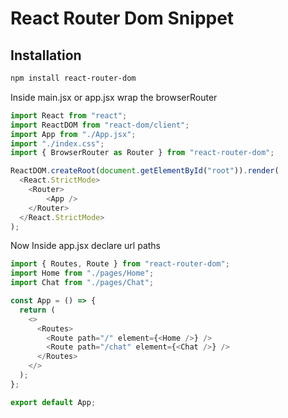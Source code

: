 # React Router Dom Snippet

## Installation

```bash
npm install react-router-dom
```

Inside main.jsx or app.jsx wrap the browserRouter

```javascript
import React from "react";
import ReactDOM from "react-dom/client";
import App from "./App.jsx";
import "./index.css";
import { BrowserRouter as Router } from "react-router-dom";

ReactDOM.createRoot(document.getElementById("root")).render(
  <React.StrictMode>
    <Router>
        <App />
    </Router>
  </React.StrictMode>
);
```

Now Inside app.jsx declare url paths

```javascript
import { Routes, Route } from "react-router-dom";
import Home from "./pages/Home";
import Chat from "./pages/Chat";

const App = () => {
  return (
    <>
      <Routes>
        <Route path="/" element={<Home />} />
        <Route path="/chat" element={<Chat />} />
      </Routes>
    </>
  );
};

export default App;
```
